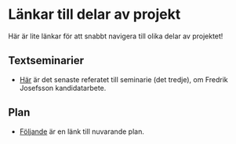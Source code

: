 # Länkar till delar av projekt
Här är lite länkar för att snabbt navigera till olika delar av projektet!

## Textseminarier
* [Här](textseminarier/textsem-IV/referat/referat.md) är det senaste referatet till seminarie (det tredje), om Fredrik Josefsson kandidatarbete.

## Plan
* [Följande](textseminarier/textsem-III/plan/plan.md) är en länk till nuvarande plan.
